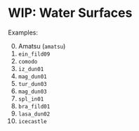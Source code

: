 # WIP: Water Surfaces

Examples:

0. Amatsu (`amatsu`)
1. `ein_fild09`
2. `comodo`
3. `iz_dun01`
4. `mag_dun01`
5. `tur_dun03`
6. `mag_dun03`
7. `spl_in01`
8. `bra_fild01`
9. `lasa_dun02`
10. `icecastle`